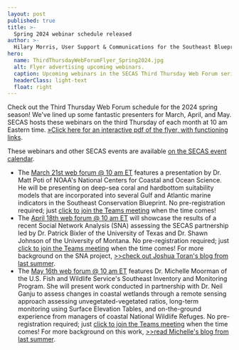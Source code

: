 ```yaml
---
layout: post
published: true
title: >-
  Spring 2024 webinar schedule released
author: >-
  Hilary Morris, User Support & Communications for the Southeast Blueprint
hero:
  name: ThirdThursdayWebForumFlyer_Spring2024.jpg
  alt: Flyer advertising upcoming webinars.
  caption: Upcoming webinars in the SECAS Third Thursday Web Forum series.
  headerClass: light-text
  float: right
---
```

Check out the Third Thursday Web Forum schedule for the 2024 spring season! We've lined up some fantastic presenters for March, April, and May. SECAS hosts these webinars on the third Thursday of each month at 10 am Eastern time. [»Click here for an interactive pdf of the flyer, with functioning links](https://secassoutheast.org/pdf/ThirdThursdayWebForumFlyer_Spring2024.pdf).

These webinars and other SECAS events are available [on the SECAS event calendar](https://secassoutheast.org/events).<!--more-->

- The [March 21st web forum @ 10 am ET](https://calendar.google.com/calendar/event?eid=MmExdGo1cmw3NGJoMm12NDdwNzZsNDc2ZGMgc2VjYXNzb3V0aGVhc3RAbQ&ctz=America/New_York) features a presentation by Dr. Matt Poti of NOAA's National Centers for Coastal and Ocean Science. He will be presenting on deep-sea coral and hardbottom suitability models that are incorporated into several Gulf and Atlantic marine indicators in the Southeast Conservation Blueprint. No pre-registration required; just [click to join the Teams meeting](https://www.google.com/url?q=https%3A%2F%2Fteams.microsoft.com%2Fl%2Fmeetup-join%2F19%253ameeting_MjliZmYyN2EtOWY1Yi00N2FjLTkyOTYtZWRiNTJkNjAyNGIy%2540thread.v2%2F0%3Fcontext%3D%257b%2522Tid%2522%253a%25220693b5ba-4b18-4d7b-9341-f32f400a5494%2522%252c%2522Oid%2522%253a%2522765228b1-d0d0-4438-812e-51cbb57819f1%2522%257d&sa=D&ust=1709044560000000&usg=AOvVaw0Qu6l4J7g-Fx909jV4h4UC) when the time comes!
- The [April 18th web forum @ 10 am ET](https://calendar.google.com/calendar/event?eid=M3FuaDFubHM5djFzMmdlY24zNGQwb2ZjZjIgc2VjYXNzb3V0aGVhc3RAbQ&ctz=America/New_York) will showcase the results of a recent Social Network Analysis (SNA) assessing the SECAS partnership led by Dr. Patrick Bixler of the University of Texas and Dr. Shawn Johnson of the University of Montana.  No pre-registration required; just [click to join the Teams meeting](https://www.google.com/url?q=https%3A%2F%2Fteams.microsoft.com%2Fl%2Fmeetup-join%2F19%253ameeting_MjliZmYyN2EtOWY1Yi00N2FjLTkyOTYtZWRiNTJkNjAyNGIy%2540thread.v2%2F0%3Fcontext%3D%257b%2522Tid%2522%253a%25220693b5ba-4b18-4d7b-9341-f32f400a5494%2522%252c%2522Oid%2522%253a%2522765228b1-d0d0-4438-812e-51cbb57819f1%2522%257d&sa=D&ust=1709044560000000&usg=AOvVaw0Qu6l4J7g-Fx909jV4h4UC) when the time comes! For more background on the SNA project, [>>check out Joshua Toran's blog from last summer](https://secassoutheast.org/2023/08/29/Introducing-the-SECAS-Social-Network-Analysis.html).
- The [May 16th web forum @ 10 am ET](https://calendar.google.com/calendar/event?eid=NjRwdXRsYmw2dXJiNWxpaWp1M2l0ZmxzcmQgc2VjYXNzb3V0aGVhc3RAbQ&ctz=America/New_York) features Dr. Michelle Moorman of the U.S. Fish and Wildlife Service's Southeast Inventory and Monitoring Program. She will present work conducted in partnership with Dr. Neil Ganju to assess changes in coastal wetlands through a remote sensing approach assessing unvegetated-vegetated ratios, long-term monitoring using Surface Elevation Tables, and on-the-ground experience from managers of coastal National Wildlife Refuges. No pre-registration required; just [click to join the Teams meeting](https://www.google.com/url?q=https%3A%2F%2Fteams.microsoft.com%2Fl%2Fmeetup-join%2F19%253ameeting_MjliZmYyN2EtOWY1Yi00N2FjLTkyOTYtZWRiNTJkNjAyNGIy%2540thread.v2%2F0%3Fcontext%3D%257b%2522Tid%2522%253a%25220693b5ba-4b18-4d7b-9341-f32f400a5494%2522%252c%2522Oid%2522%253a%2522765228b1-d0d0-4438-812e-51cbb57819f1%2522%257d&sa=D&ust=1709044560000000&usg=AOvVaw0Qu6l4J7g-Fx909jV4h4UC) when the time comes! For more background on this work, [>>read Michelle's blog from last summer](https://secassoutheast.org/2023/07/17/New-developments-in-understanding-coastal-marsh-change-in-the-Southeast.html).

